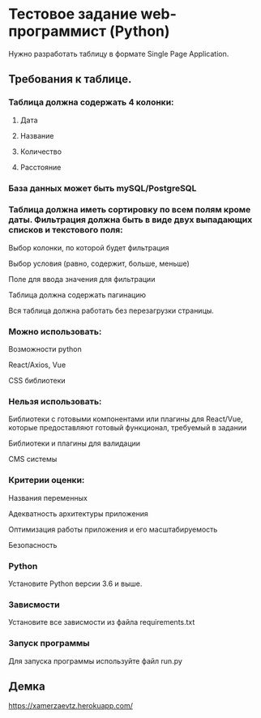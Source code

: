 # Тестовое задание web-программист (Python)

Нужно разработать таблицу в формате Single Page Application.

## Требования к таблице.

### Таблица должна содержать 4 колонки:

1. Дата

2. Название

3. Количество

4. Расстояние

### База данных может быть mySQL/PostgreSQL

### Таблица должна иметь сортировку по всем полям кроме даты. Фильтрация должна быть в виде двух выпадающих списков и текстового поля:

 Выбор колонки, по которой будет фильтрация

 Выбор условия (равно, содержит, больше, меньше)

 Поле для ввода значения для фильтрации

 Таблица должна содержать пагинацию

 Вся таблица должна работать без перезагрузки страницы.

### Можно использовать:

 Возможности python

 React/Axios, Vue

 CSS библиотеки

### Нельзя использовать:

 Библиотеки с готовыми компонентами или плагины для React/Vue, которые предоставляют готовый функционал, требуемый в задании

 Библиотеки и плагины для валидации

 CMS системы

### Критерии оценки:

 Названия переменных

 Адекватность архитектуры приложения

 Оптимизация работы приложения и его масштабируемость

 Безопасность

### Python
Установите Python версии 3.6 и выше.
### Зависмости
Установите все зависмости из файла requirements.txt
### Запуск программы
Для запуска программы используйте файл run.py

## Демка
https://xamerzaevtz.herokuapp.com/